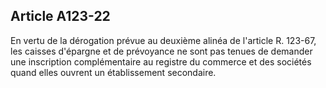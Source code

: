 Article A123-22
----
En vertu de la dérogation prévue au deuxième alinéa de l'article R. 123-67, les
caisses d'épargne et de prévoyance ne sont pas tenues de demander une
inscription complémentaire au registre du commerce et des sociétés quand elles
ouvrent un établissement secondaire.
